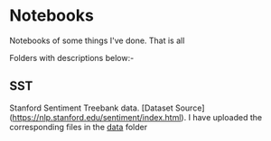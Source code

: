 # Notebooks
Notebooks of some things I've done. That is all

Folders with descriptions below:-

## SST 
Stanford Sentiment Treebank data. [Dataset Source] (https://nlp.stanford.edu/sentiment/index.html). I have uploaded the corresponding files in the [data](./SST/data) folder
